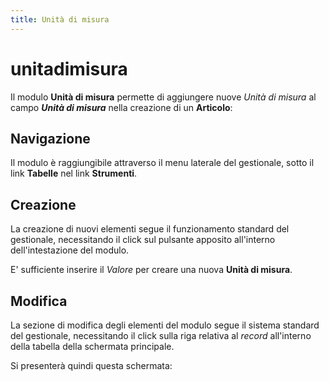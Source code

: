 ```yaml
---
title: Unità di misura
---
```


# unitadimisura

Il modulo **Unità di misura** permette di aggiungere nuove _Unità di misura_ al campo _**Unità di misura**_ nella creazione di un **Articolo**:

## Navigazione

Il modulo è raggiungibile attraverso il menu laterale del gestionale, sotto il link **Tabelle** nel link **Strumenti**.

## Creazione

La creazione di nuovi elementi segue il funzionamento standard del gestionale, necessitando il click sul pulsante apposito all'interno dell'intestazione del modulo.

E' sufficiente inserire il _Valore_ per creare una nuova **Unità di misura**.

## Modifica

La sezione di modifica degli elementi del modulo segue il sistema standard del gestionale, necessitando il click sulla riga relativa al _record_ all'interno della tabella della schermata principale.

Si presenterà quindi questa schermata:


